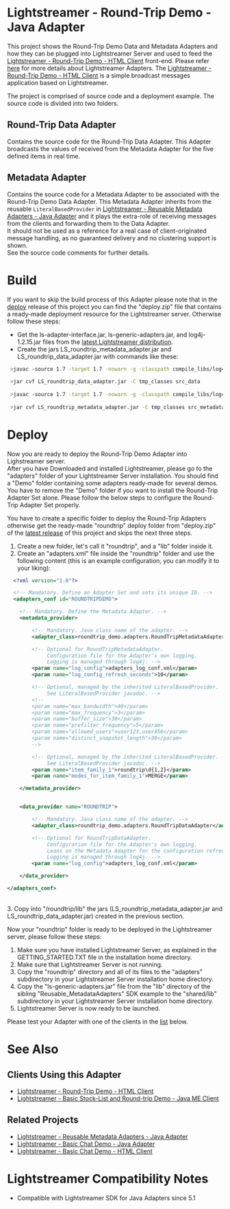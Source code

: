 # Lightstreamer - Round-Trip Demo - Java Adapter #
<!-- START DESCRIPTION lightstreamer-example-roundtrip-adapter-java -->

This project shows the Round-Trip Demo Data and Metadata Adapters and how they can be plugged into Lightstreamer Server and used to feed the [Lightstreamer - Round-Trip Demo - HTML Client](https://github.com/Weswit/Lightstreamer-example-RoundTrip-client-javascript) front-end. Please refer [here](http://www.lightstreamer.com/latest/Lightstreamer_Allegro-Presto-Vivace_5_1_Colosseo/Lightstreamer/DOCS-SDKs/General%20Concepts.pdf) for more details about Lightstreamer Adapters.
The [Lightstreamer - Round-Trip Demo - HTML Client](https://github.com/Weswit/Lightstreamer-example-RoundTrip-client-javascript) is a simple broadcast messages application based on Lightstreamer.

The project is comprised of source code and a deployment example. The source code is divided into two folders.

## Round-Trip Data Adapter ##
Contains the source code for the Round-Trip Data Adapter. This Adapter broadcasts the values of received from the Metadata Adapter for the five defined items in real time.<br>

## Metadata Adapter ##
Contains the source code for a Metadata Adapter to be associated with the Round-Trip Demo Data Adapter. This Metadata Adapter inherits from the reusable `LiteralBasedProvider` in [Lightstreamer - Reusable Metadata Adapters - Java Adapter](https://github.com/Weswit/Lightstreamer-example-ReusableMetadata-adapter-java) and it plays the extra-role of receiving messages from the clients and forwarding them to the Data Adapter.<br>
It should not be used as a reference for a real case of client-originated message handling, as no guaranteed delivery and no clustering support is shown.
<br>
See the source code comments for further details.
<!-- END DESCRIPTION lightstreamer-example-roundtrip-adapter-java -->

# Build #

If you want to skip the build process of this Adapter please note that in the [deploy](https://github.com/Weswit/Lightstreamer-example-RoundTrip-adapter-java/releases) release of this project you can find the "deploy.zip" file that contains a ready-made deployment resource for the Lightstreamer server.
Otherwise follow these steps:

*  Get the ls-adapter-interface.jar, ls-generic-adapters.jar, and log4j-1.2.15.jar files from the [latest Lightstreamer distribution](http://www.lightstreamer.com/download).
*  Create the jars LS_roundtrip_metadata_adapter.jar and LS_roundtrip_data_adapter.jar with commands like these:
```sh
 >javac -source 1.7 -target 1.7 -nowarn -g -classpath compile_libs/log4j-1.2.15.jar;compile_libs/ls-adapter-interface/ls-adapter-interface.jar;compile_libs/ls-generic-adapters/ls-generic-adapters.jar -sourcepath src/src_data -d tmp_classes src/src_roundtrip/roundtrip_demo/adapters/RoundTripDataAdapter.java
 
 >jar cvf LS_roundtrip_data_adapter.jar -C tmp_classes src_data
 
 >javac -source 1.7 -target 1.7 -nowarn -g -classpath compile_libs/log4j-1.2.15.jar;compile_libs/ls-adapter-interface/ls-adapter-interface.jar;compile_libs/ls-generic-adapters/ls-generic-adapters.jar;LS_messenger_data_adapter.jar -sourcepath src/src_metadata -d tmp_classes src/src_metadata/roundtrip_demo/adapters/RoundTripMetadataAdapter.java
 
 >jar cvf LS_roundtrip_metadata_adapter.jar -C tmp_classes src_metadata
```

# Deploy #

Now you are ready to deploy the Round-Trip Demo Adapter into Lighstreamer server.<br>
After you have Downloaded and installed Lightstreamer, please go to the "adapters" folder of your Lightstreamer Server installation. You should find a "Demo" folder containing some adapters ready-made for several demos. You have to remove the "Demo" folder if you want to install the Round-Trip Adapter Set alone. 
Please follow the below steps to configure the Round-Trip Adapter Set properly.

You have to create a specific folder to deploy the Round-Trip Adapters otherwise get the ready-made "roundtrip" deploy folder from "deploy.zip" of the [latest release](https://github.com/Weswit/Lightstreamer-example-RoundTrip-adapter-java/releases) of this project and skips the next three steps.

1. Create a new folder, let's call it "roundtrip", and a "lib" folder inside it.
2. Create an "adapters.xml" file inside the "roundtrip" folder and use the following content (this is an example configuration, you can modify it to your liking):

```xml      
  <?xml version="1.0"?>

  <!-- Mandatory. Define an Adapter Set and sets its unique ID. -->
  <adapters_conf id="ROUNDTRIPDEMO">

    <!-- Mandatory. Define the Metadata Adapter. -->
    <metadata_provider>

        <!-- Mandatory. Java class name of the adapter. -->
        <adapter_class>roundtrip_demo.adapters.RoundTripMetadataAdapter</adapter_class>

        <!-- Optional for RoundTripMetadataAdapter.
             Configuration file for the Adapter's own logging.
             Logging is managed through log4j. -->
        <param name="log_config">adapters_log_conf.xml</param>
        <param name="log_config_refresh_seconds">10</param>

        <!-- Optional, managed by the inherited LiteralBasedProvider.
             See LiteralBasedProvider javadoc. -->
        <!--
        <param name="max_bandwidth">40</param>
        <param name="max_frequency">3</param>
        <param name="buffer_size">30</param>
        <param name="prefilter_frequency">5</param>
        <param name="allowed_users">user123,user456</param>
        <param name="distinct_snapshot_length">30</param>
        -->

        <!-- Optional, managed by the inherited LiteralBasedProvider.
             See LiteralBasedProvider javadoc. -->
        <param name="item_family_1">roundtrip\d{1,2}</param>
        <param name="modes_for_item_family_1">MERGE</param>

    </metadata_provider>


    <data_provider name="ROUNDTRIP">

        <!-- Mandatory. Java class name of the adapter. -->
        <adapter_class>roundtrip_demo.adapters.RoundTripDataAdapter</adapter_class>

        <!-- Optional for RoundTripDataAdapter.
             Configuration file for the Adapter's own logging.
             Leans on the Metadata Adapter for the configuration refresh.
             Logging is managed through log4j. -->
        <param name="log_config">adapters_log_conf.xml</param>

    </data_provider>

</adapters_conf>
```
<br> 
3. Copy into "/roundtrip/lib" the jars (LS_roundtrip_metadata_adapter.jar and LS_roundtrip_data_adapter.jar) created in the previous section.

Now your "roundtrip" folder is ready to be deployed in the Lightstreamer server, please follow these steps:<br>

1. Make sure you have installed Lightstreamer Server, as explained in the GETTING_STARTED.TXT file in the installation home directory.
2. Make sure that Lightstreamer Server is not running.
3. Copy the "roundtrip" directory and all of its files to the "adapters" subdirectory in your Lightstreamer Server installation home directory.
4. Copy the "ls-generic-adapters.jar" file from the "lib" directory of the sibling "Reusable_MetadataAdapters" SDK example to the "shared/lib" subdirectory in your Lightstreamer Server installation home directory.
5. Lightstreamer Server is now ready to be launched.

Please test your Adapter with one of the clients in the [list](https://github.com/Weswit/Lightstreamer-example-RoundTrip-adapter-java#clients-using-this-adapter) below.

# See Also #

## Clients Using this Adapter ##
<!-- START RELATED_ENTRIES -->

* [Lightstreamer - Round-Trip Demo - HTML Client](https://github.com/Weswit/Lightstreamer-example-RoundTrip-client-javascript)
* [Lightstreamer - Basic Stock-List and Round-trip Demo - Java ME Client](https://github.com/Weswit/Lightstreamer-example-StockList-client-midlet)

<!-- END RELATED_ENTRIES -->

## Related Projects ##

* [Lightstreamer - Reusable Metadata Adapters - Java Adapter](https://github.com/Weswit/Lightstreamer-example-ReusableMetadata-adapter-java)
* [Lightstreamer - Basic Chat Demo - Java Adapter](https://github.com/Weswit/Lightstreamer-example-Chat-adapter-java)
* [Lightstreamer - Basic Chat Demo - HTML Client](https://github.com/Weswit/Lightstreamer-example-Chat-client-javascript)

# Lightstreamer Compatibility Notes #

- Compatible with Lightstreamer SDK for Java Adapters since 5.1